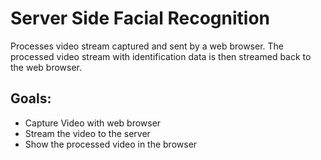 # Server Side Facial Recognition

Processes video stream captured and sent by a web browser. The processed video stream with identification data is then streamed back to the web browser. 

## Goals: 
- Capture Video with web browser
- Stream the video to the server
- Show the processed video in the browser